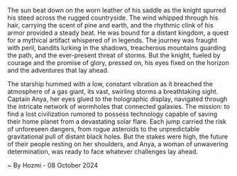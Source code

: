 
The sun beat down on the worn leather of his saddle as the knight spurred his steed across the rugged countryside. The wind whipped through his hair, carrying the scent of pine and earth, and the rhythmic clink of his armor provided a steady beat. He was bound for a distant kingdom, a quest for a mythical artifact whispered of in legends. The journey was fraught with peril, bandits lurking in the shadows, treacherous mountains guarding the path, and the ever-present threat of storms. But the knight, fueled by courage and the promise of glory, pressed on, his eyes fixed on the horizon and the adventures that lay ahead.

The starship hummed with a low, constant vibration as it breached the atmosphere of a gas giant, its vast, swirling storms a breathtaking sight. Captain Anya, her eyes glued to the holographic display, navigated through the intricate network of wormholes that connected galaxies. The mission: to find a lost civilization rumored to possess technology capable of saving their home planet from a devastating solar flare. Each jump carried the risk of unforeseen dangers, from rogue asteroids to the unpredictable gravitational pull of distant black holes. But the stakes were high, the future of their people resting on her shoulders, and Anya, a woman of unwavering determination, was ready to face whatever challenges lay ahead. 

~ By Hozmi - 08 October 2024
